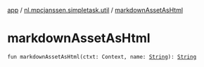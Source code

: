 [app](../index.md) / [nl.mpcjanssen.simpletask.util](index.md) / [markdownAssetAsHtml](.)

# markdownAssetAsHtml

`fun markdownAssetAsHtml(ctxt: Context, name: `[`String`](https://kotlinlang.org/api/latest/jvm/stdlib/kotlin/-string/index.html)`): `[`String`](https://kotlinlang.org/api/latest/jvm/stdlib/kotlin/-string/index.html)